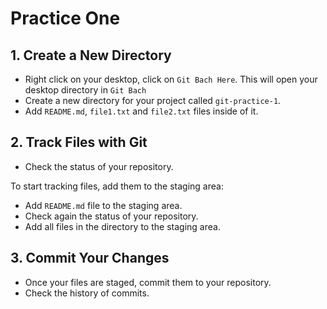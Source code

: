 # Practice One

## 1. Create a New Directory

- Right click on your desktop, click on `Git Bach Here`. This will open your desktop directory in `Git Bach`
- Create a new directory for your project called `git-practice-1`.
- Add `README.md`, `file1.txt` and `file2.txt` files inside of it.

## 2. Track Files with Git

- Check the status of your repository.

To start tracking files, add them to the staging area:

- Add `README.md` file to the staging area.
- Check again the status of your repository.
- Add all files in the directory to the staging area.

## 3. Commit Your Changes

- Once your files are staged, commit them to your repository.
- Check the history of commits.
